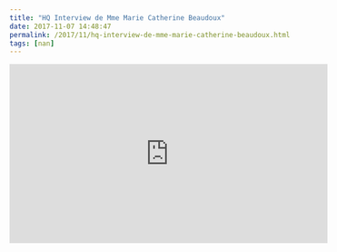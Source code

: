 ```yaml
---
title: "HQ Interview de Mme Marie Catherine Beaudoux"
date: 2017-11-07 14:48:47
permalink: /2017/11/hq-interview-de-mme-marie-catherine-beaudoux.html
tags: [nan]
---
```


<iframe width="560" height="315" src="https://www.youtube.com/embed/sXqeE28MKy4" frameborder="0" allowfullscreen></iframe>
